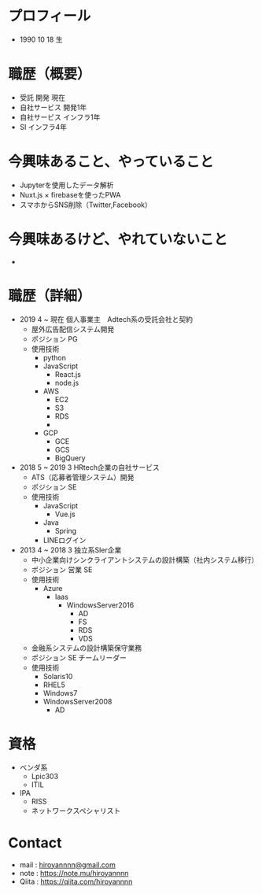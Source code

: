 # プロフィール
- 1990 10 18 生


# 職歴（概要） 
- 受託 開発 現在
- 自社サービス 開発1年
- 自社サービス インフラ1年
- SI インフラ4年


# 今興味あること、やっていること
- Jupyterを使用したデータ解析
- Nuxt.js × firebaseを使ったPWA
- スマホからSNS削除（Twitter,Facebook）

# 今興味あるけど、やれていないこと
- 


# 職歴（詳細） 
- 2019 4 ~ 現在 個人事業主　Adtech系の受託会社と契約
  - 屋外広告配信システム開発
  - ポジション PG
  - 使用技術
    - python
    - JavaScript
      - React.js
      - node.js
    - AWS
      - EC2
      - S3
      - RDS
      - 
    - GCP
      - GCE
      - GCS
      - BigQuery
- 2018 5 ~ 2019 3 HRtech企業の自社サービス
  - ATS（応募者管理システム）開発
  - ポジション SE
  - 使用技術
    - JavaScript
      - Vue.js
    - Java
      - Spring
    - LINEログイン
- 2013 4 ~ 2018 3 独立系SIer企業
  - 中小企業向けシンクライアントシステムの設計構築（社内システム移行）
  - ポジション 営業 SE
  - 使用技術
    - Azure
      - Iaas
        - WindowsServer2016
          - AD
          - FS
          - RDS
          - VDS          
  - 金融系システムの設計構築保守業務
  - ポジション SE チームリーダー
  - 使用技術
    - Solaris10
    - RHEL5
    - Windows7
    - WindowsServer2008
      - AD

# 資格
- ベンダ系
  - Lpic303
  - ITIL 
- IPA
  - RISS
  - ネットワークスペシャリスト
      
# Contact
- mail : hiroyannnn@gmail.com  
- note : https://note.mu/hiroyannnn  
- Qiita : https://qiita.com/hiroyannnn  
